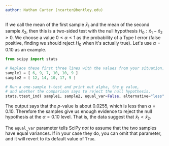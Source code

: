 ```yaml
---
author: Nathan Carter (ncarter@bentley.edu)
---
```


If we call the mean of the first sample $\bar x_1$ and the mean of the
second sample $\bar x_2$, then this is a two-sided test
with the null hypothesis $H_0: \bar x_1 - \bar x_2 \ge 0$.
We choose a value $0\leq\alpha\leq1$ as the probability of a Type I error
(false positive, finding we should reject $H_0$ when it's actually true).
Let's use $\alpha=0.10$ as an example.

```python
from scipy import stats

# Replace these first three lines with the values from your situation.
sample1 = [ 6, 9, 7, 10, 10, 9 ]
sample2 = [ 12, 14, 10, 17, 9 ]

# Run a one-sample t-test and print out alpha, the p value,
# and whether the comparison says to reject the null hypothesis.
stats.ttest_ind( sample1, sample2, equal_var=False, alternative="less" )
```

The output says that the $p$-value is about $0.0255$, which is less than $\alpha=0.10$.
Therefore the samples give us enough evidence to reject the null hypothesis
at the $\alpha=0.10$ level.  That is, the data suggest that $\bar x_1 < \bar x_2$.

The `equal_var` parameter tells SciPy *not* to assume that the two samples
have equal variances.  If in your case they do, you can omit that parameter,
and it will revert to its default value of `True`.
